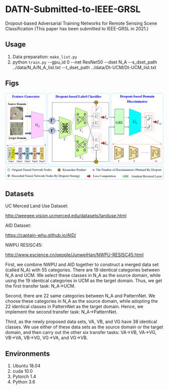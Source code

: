 # DATN-Submitted-to-IEEE-GRSL
Dropout-based Adversarial Training Networks for Remote Sensing Scene Classification (This paper has been submitted to IEEE-GRSL in 2021.)

## Usage

1. Data preparation: `make_list.py` 
2. python `train.py` --gpu_id 0 --net ResNet50 --dset N_A --s_dset_path ../data/N_A/N_A_list.txt --t_dset_path ../data/Dt-UCM/Dt-UCM_list.txt


## Figs

![image-20210601165926181](https://github.com/WangXin81/DATN-Submitted-to-IEEE-GRSL/blob/main/fig1.png)

## Datasets

UC Merced Land Use Dataset: 

http://weegee.vision.ucmerced.edu/datasets/landuse.html

AID Dataset: 

https://captain-whu.github.io/AID/

NWPU RESISC45: 

http://www.escience.cn/people/JunweiHan/NWPU-RESISC45.html

First, we combine NWPU and AID together to construct a merged data set (called N_A) with 55 categories. There are 19 identical categories between N_A and UCM. We select these classes in N_A as the source domain, while using the 19 identical categories in UCM as the target domain. Thus, we get the first transfer task: N_A→UCM.

Second, there are 22 same categories between N_A and PatternNet. We choose these categories in N_A as the source domain, while adopting the 22 identical classes in PatternNet as the target domain. Hence, we implement the second transfer task: N_A→PatternNet.

Third, as the newly proposed data sets, VA, VB, and VG have 38 identical classes. We use either of these data sets as the source domain or the target domain, and then carry out the other six transfer tasks: VA→VB, VA→VG, VB→VA, VB→VG, VG→VA, and VG→VB.


## Environments

1. Ubuntu 18.04
2. cuda 10.0
3. Pytorch 1.4
4. Python 3.6
